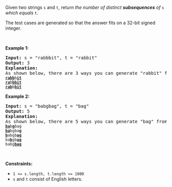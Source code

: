 <p>Given two strings <code>s</code> and <code>t</code>, return <em>the number of distinct</em> <span data-keyword="subsequence-string"><strong><em>subsequences</em></strong></span><em> of </em><code>s</code><em> which equals </em><code>t</code>.</p>

<p>The test cases are generated so that the answer fits on a 32-bit signed integer.</p>

<p>&nbsp;</p>
<p><strong class="example">Example 1:</strong></p>

<pre>
<strong>Input:</strong> s = &quot;rabbbit&quot;, t = &quot;rabbit&quot;
<strong>Output:</strong> 3
<strong>Explanation:</strong>
As shown below, there are 3 ways you can generate &quot;rabbit&quot; from s.
<code><strong><u>rabb</u></strong>b<strong><u>it</u></strong></code>
<code><strong><u>ra</u></strong>b<strong><u>bbit</u></strong></code>
<code><strong><u>rab</u></strong>b<strong><u>bit</u></strong></code>
</pre>

<p><strong class="example">Example 2:</strong></p>

<pre>
<strong>Input:</strong> s = &quot;babgbag&quot;, t = &quot;bag&quot;
<strong>Output:</strong> 5
<strong>Explanation:</strong>
As shown below, there are 5 ways you can generate &quot;bag&quot; from s.
<code><strong><u>ba</u></strong>b<u><strong>g</strong></u>bag</code>
<code><strong><u>ba</u></strong>bgba<strong><u>g</u></strong></code>
<code><u><strong>b</strong></u>abgb<strong><u>ag</u></strong></code>
<code>ba<u><strong>b</strong></u>gb<u><strong>ag</strong></u></code>
<code>babg<strong><u>bag</u></strong></code></pre>

<p>&nbsp;</p>
<p><strong>Constraints:</strong></p>

<ul>
	<li><code>1 &lt;= s.length, t.length &lt;= 1000</code></li>
	<li><code>s</code> and <code>t</code> consist of English letters.</li>
</ul>

